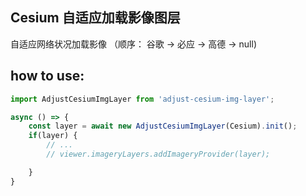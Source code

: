 ## Cesium 自适应加载影像图层

自适应网络状况加载影像 （顺序： 谷歌 -> 必应 -> 高德 -> null)

## how to use:  

```javascript
import AdjustCesiumImgLayer from 'adjust-cesium-img-layer';

async () => {
	const layer = await new AdjustCesiumImgLayer(Cesium).init();
	if(layer) {
		// ...
		// viewer.imageryLayers.addImageryProvider(layer);

	}
}

```